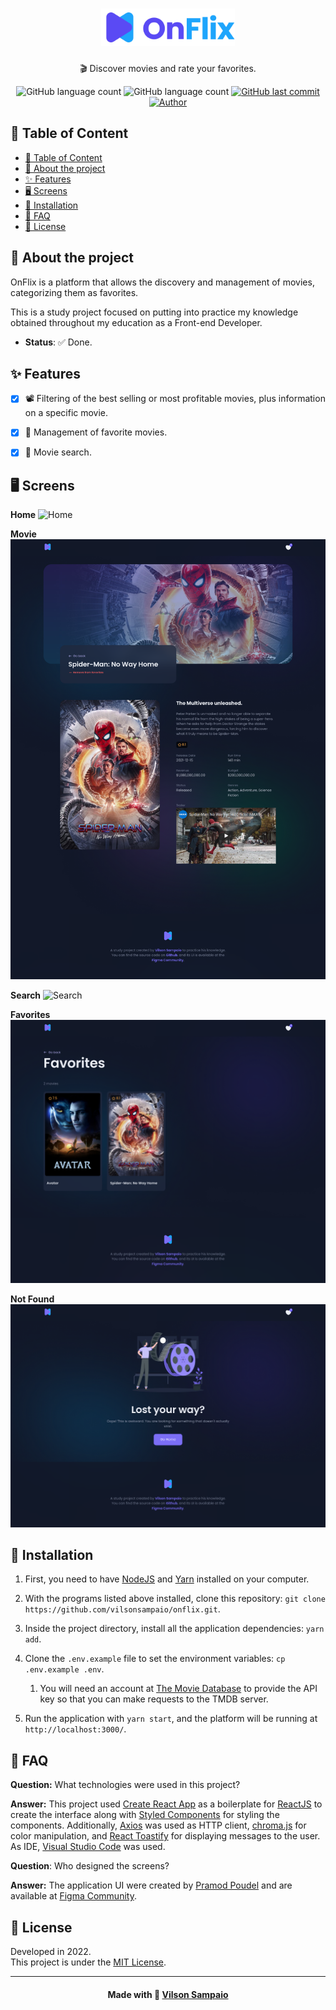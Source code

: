 <h1 align="center">
  <img src="./.github/onflix.svg" title="OnFlix" height="60px">
</h1>
<p align="center">🎬 Discover movies and rate your favorites.</p>

<p align="center">
  <img alt="GitHub language count" src="https://img.shields.io/github/languages/count/vilsonsampaio/onflix.svg?color=5A4AF4">

  <img alt="GitHub language count" src="https://img.shields.io/github/languages/top/vilsonsampaio/onflix.svg?color=5A4AF4">

  <a href="https://github.com/vilsonsampaio/onflix/commits/main">
    <img alt="GitHub last commit" src="https://img.shields.io/github/last-commit/vilsonsampaio/onflix.svg?color=5A4AF4">
  </a>

  <a href="https://github.com/vilsonsampaio/">
    <img alt="Author" src="https://img.shields.io/badge/author-Vilson%20Sampaio-5A4AF4">
  </a>
</p>


## 📌 Table of Content

- [📌 Table of Content](#-table-of-content)
- [📝 About the project](#-about-the-project)
- [✨ Features](#-features)
- [🖥 Screens](#-screens)
- [👷 Installation](#-installation)
- [📮 FAQ](#-faq)
- [📕 License](#-license)


## 📝 About the project

OnFlix is a platform that allows the discovery and management of movies, categorizing them as favorites.

This is a study project focused on putting into practice my knowledge obtained throughout my education as a Front-end Developer.
  * **Status**: ✅ Done.


## ✨ Features
- [x] 📽 Filtering of the best selling or most profitable movies, plus information on a specific movie.
- [x] 💟 Management of favorite movies.
- [x] 🔎 Movie search.


## 🖥 Screens
**Home**
![Home](./.github/home.png)

**Movie**
![Movie](./.github/movie.png)

**Search**
![Search](./.github/search.png)

**Favorites**
![Favorites](./.github/favorites.png)

**Not Found**
![Not Found](./.github/not-found.png)


## 👷 Installation
1. First, you need to have [NodeJS](https://nodejs.org/en/docs/) and [Yarn](https://yarnpkg.com/getting-started) installed on your computer.

2. With the programs listed above installed, clone this repository: `git clone https://github.com/vilsonsampaio/onflix.git`.

3. Inside the project directory, install all the application dependencies: `yarn add`.

4. Clone the `.env.example` file to set the environment variables: `cp .env.example .env`. 
   1. You will need an account at [The Movie Database](https://www.themoviedb.org/) to provide the API key so that you can make requests to the TMDB server.

5. Run the application with `yarn start`, and the platform will be running at `http://localhost:3000/`.


## 📮 FAQ
**Question:** What technologies were used in this project?

**Answer:** This project used [Create React App](https://create-react-app.dev/) as a boilerplate for [ReactJS](https://reactjs.org/) to create the interface along with [Styled Components](https://styled-components.com/) for styling the components. Additionally, [Axios](https://axios-http.com/) was used as HTTP client, [chroma.js](https://gka.github.io/chroma.js/) for color manipulation, and [React Toastify](https://fkhadra.github.io/react-toastify/introduction/) for displaying messages to the user. As IDE, [Visual Studio Code](https://code.visualstudio.com/#alt-downloads) was used.

**Question**: Who designed the screens?

**Answer:** The application UI were created by [Pramod Poudel](https://pramodpoudel.com.np/) and are available at [Figma Community](https://www.figma.com/community/file/1054327700155381422).


## 📕 License

Developed in 2022.<br />
This project is under the [MIT License](https://github.com/vilsonsampaio/onflix/blob/main/LICENSE).

---

<h4 align="center">
  Made with 💙 <a href="https://www.linkedin.com/in/vilsonsampaio/" target="_blank">Vilson Sampaio</a>
</h4>